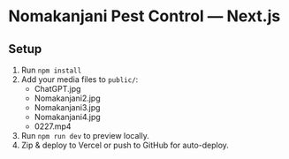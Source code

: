 # Nomakanjani Pest Control — Next.js

## Setup

1. Run `npm install`
2. Add your media files to `public/`:
   - ChatGPT.jpg
   - Nomakanjani2.jpg
   - Nomakanjani3.jpg
   - Nomakanjani4.jpg
   - 0227.mp4
3. Run `npm run dev` to preview locally.
4. Zip & deploy to Vercel or push to GitHub for auto-deploy.
